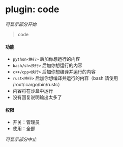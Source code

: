 # plugin: code

*可显示部分开始*

> code

#### 功能

- `python<换行>` 后加你想运行的内容
- `bash/sh<换行>` 后加你想运行的内容
- `c++/cpp<换行>` 后加你想编译并运行的内容
- `rust<换行>` 后加你想编译并运行的内容（bash 请使用 /root/.cargo/bin/rustc）
- 内容将在沙盒中运行
- 没有回复说明输出太多了

#### 权限

- 开关：管理员
- 使用：全部

*可显示部分中止*
